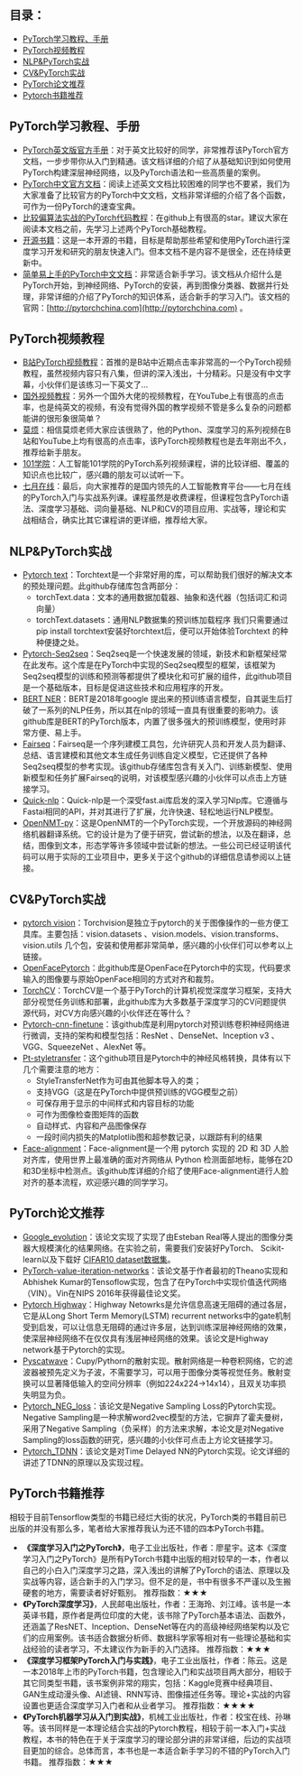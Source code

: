 ## 目录：

* [PyTorch学习教程、手册](#PyTorch学习教程手册)
* [PyTorch视频教程](#PyTorch视频教程)
* [NLP&PyTorch实战](#NLPPyTorch实战)
* [CV&PyTorch实战](#CVPyTorch实战)
* [PyTorch论文推荐](#PyTorch论文推荐)
* [Pytorch书籍推荐](#PyTorch书籍推荐)

## PyTorch学习教程、手册
 
* [PyTorch英文版官方手册](https://pytorch.org/tutorials/)：对于英文比较好的同学，非常推荐该PyTorch官方文档，一步步带你从入门到精通。该文档详细的介绍了从基础知识到如何使用PyTorch构建深层神经网络，以及PyTorch语法和一些高质量的案例。
* [PyTorch中文官方文档](https://pytorch-cn.readthedocs.io/zh/latest/)：阅读上述英文文档比较困难的同学也不要紧，我们为大家准备了比较官方的PyTorch中文文档，文档非常详细的介绍了各个函数，可作为一份PyTorch的速查宝典。
* [比较偏算法实战的PyTorch代码教程](https://github.com/yunjey/pytorch-tutorial)：在github上有很高的star。建议大家在阅读本文档之前，先学习上述两个PyTorch基础教程。
* [开源书籍](https://github.com/zergtant/pytorch-handbook)：这是一本开源的书籍，目标是帮助那些希望和使用PyTorch进行深度学习开发和研究的朋友快速入门。但本文档不是内容不是很全，还在持续更新中。
* [简单易上手的PyTorch中文文档](https://github.com/fendouai/pytorch1.0-cn)：非常适合新手学习。该文档从介绍什么是PyTorch开始，到神经网络、PyTorch的安装，再到图像分类器、数据并行处理，非常详细的介绍了PyTorch的知识体系，适合新手的学习入门。该文档的官网：[http://pytorchchina.com](http://pytorchchina.com) 。

## PyTorch视频教程
* [B站PyTorch视频教程](https://www.bilibili.com/video/av31914351/)：首推的是B站中近期点击率非常高的一个PyTorch视频教程，虽然视频内容只有八集，但讲的深入浅出，十分精彩。只是没有中文字幕，小伙伴们是该练习一下英文了...
* [国外视频教程](https://www.youtube.com/watch?v=SKq-pmkekTk)：另外一个国外大佬的视频教程，在YouTube上有很高的点击率，也是纯英文的视频，有没有觉得外国的教学视频不管是多么复杂的问题都能讲的很形象很简单？
* [莫烦](https://morvanzhou.github.io/tutorials/machine-learning/torch/)：相信莫烦老师大家应该很熟了，他的Python、深度学习的系列视频在B站和YouTube上均有很高的点击率，该PyTorch视频教程也是去年刚出不久，推荐给新手朋友。
* [101学院](https://www.bilibili.com/video/av49008640/)：人工智能101学院的PyTorch系列视频课程，讲的比较详细、覆盖的知识点也比较广，感兴趣的朋友可以试听一下。
* [七月在线](https://www.julyedu.com/course/getDetail/140/)：最后，向大家推荐的是国内领先的人工智能教育平台——七月在线的PyTorch入门与实战系列课。课程虽然是收费课程，但课程包含PyTorch语法、深度学习基础、词向量基础、NLP和CV的项目应用、实战等，理论和实战相结合，确实比其它课程讲的更详细，推荐给大家。
 

## NLP&PyTorch实战
* [Pytorch text](https://github.com/pytorch/text)：Torchtext是一个非常好用的库，可以帮助我们很好的解决文本的预处理问题。此github存储库包含两部分：
    * torchText.data：文本的通用数据加载器、抽象和迭代器（包括词汇和词向量）
    * torchText.datasets：通用NLP数据集的预训练加载程序
我们只需要通过pip install torchtext安装好torchtext后，便可以开始体验Torchtext 的种种便捷之处。
* [Pytorch-Seq2seq](https://github.com/IBM/pytorch-seq2seq)：Seq2seq是一个快速发展的领域，新技术和新框架经常在此发布。这个库是在PyTorch中实现的Seq2seq模型的框架，该框架为Seq2seq模型的训练和预测等都提供了模块化和可扩展的组件，此github项目是一个基础版本，目标是促进这些技术和应用程序的开发。
* [BERT NER](https://github.com/kamalkraj/BERT-NER)：BERT是2018年google 提出来的预训练语言模型，自其诞生后打破了一系列的NLP任务，所以其在nlp的领域一直具有很重要的影响力。该github库是BERT的PyTorch版本，内置了很多强大的预训练模型，使用时非常方便、易上手。
* [Fairseq](https://github.com/pytorch/fairseq)：Fairseq是一个序列建模工具包，允许研究人员和开发人员为翻译、总结、语言建模和其他文本生成任务训练自定义模型，它还提供了各种Seq2seq模型的参考实现。该github存储库包含有关入门、训练新模型、使用新模型和任务扩展Fairseq的说明，对该模型感兴趣的小伙伴可以点击上方链接学习。
* [Quick-nlp](https://github.com/outcastofmusic/quick-nlp)：Quick-nlp是一个深受fast.ai库启发的深入学习Nlp库。它遵循与Fastai相同的API，并对其进行了扩展，允许快速、轻松地运行NLP模型。
* [OpenNMT-py](https://github.com/OpenNMT/OpenNMT-py)：这是OpenNMT的一个PyTorch实现，一个开放源码的神经网络机器翻译系统。它的设计是为了便于研究，尝试新的想法，以及在翻译，总结，图像到文本，形态学等许多领域中尝试新的想法。一些公司已经证明该代码可以用于实际的工业项目中，更多关于这个github的详细信息请参阅以上链接。
 
## CV&PyTorch实战
* [pytorch vision](https://github.com/pytorch/vision)：Torchvision是独立于pytorch的关于图像操作的一些方便工具库。主要包括：vision.datasets 、vision.models、vision.transforms、vision.utils 几个包，安装和使用都非常简单，感兴趣的小伙伴们可以参考以上链接。
* [OpenFacePytorch](https://github.com/thnkim/OpenFacePytorch)：此github库是OpenFace在Pytorch中的实现，代码要求输入的图像要与原始OpenFace相同的方式对齐和裁剪。
* [TorchCV](https://github.com/donnyyou/torchcv)：TorchCV是一个基于PyTorch的计算机视觉深度学习框架，支持大部分视觉任务训练和部署，此github库为大多数基于深度学习的CV问题提供源代码，对CV方向感兴趣的小伙伴还在等什么？
* [Pytorch-cnn-finetune](https://github.com/creafz/pytorch-cnn-finetune)：该github库是利用pytorch对预训练卷积神经网络进行微调，支持的架构和模型包括：ResNet 、DenseNet、Inception v3 、VGG、SqueezeNet 、AlexNet 等。
* [Pt-styletransfer](https://github.com/tymokvo/pt-styletransfer#pt-styletransfer)：这个github项目是Pytorch中的神经风格转换，具体有以下几个需要注意的地方：
    * StyleTransferNet作为可由其他脚本导入的类；
    * 支持VGG（这是在PyTorch中提供预训练的VGG模型之前）
    * 可保存用于显示的中间样式和内容目标的功能
    * 可作为图像检查图矩阵的函数
    * 自动样式、内容和产品图像保存
    * 一段时间内损失的Matplotlib图和超参数记录，以跟踪有利的结果
* [Face-alignment](https://github.com/1adrianb/face-alignment#face-recognition)：Face-alignment是一个用 pytorch 实现的 2D 和 3D 人脸对齐库，使用世界上最准确的面对齐网络从 Python 检测面部地标，能够在2D和3D坐标中检测点。该github库详细的介绍了使用Face-alignment进行人脸对齐的基本流程，欢迎感兴趣的同学学习。
 

## PyTorch论文推荐
* [Google_evolution](https://github.com/neuralix/google_evolution)：该论文实现了实现了由Esteban Real等人提出的图像分类器大规模演化的结果网络。在实验之前，需要我们安装好PyTorch、 Scikit-learn以及下载好 [CIFAR10 dataset数据集](https://www.cs.toronto.edu/~kriz/cifar.html)。
* [PyTorch-value-iteration-networks](https://github.com/onlytailei/Value-Iteration-Networks-PyTorch)：该论文基于作者最初的Theano实现和Abhishek Kumar的Tensoflow实现，包含了在PyTorch中实现价值迭代网络（VIN）。Vin在NIPS 2016年获得最佳论文奖。
* [Pytorch Highway](https://github.com/kefirski/pytorch_Highway)：Highway Netowrks是允许信息高速无阻碍的通过各层，它是从Long Short Term Memory(LSTM) recurrent networks中的gate机制受到启发，可以让信息无阻碍的通过许多层，达到训练深层神经网络的效果，使深层神经网络不在仅仅具有浅层神经网络的效果。该论文是Highway network基于Pytorch的实现。
* [Pyscatwave](https://github.com/edouardoyallon/pyscatwave)：Cupy/Pythorn的散射实现。散射网络是一种卷积网络，它的滤波器被预先定义为子波，不需要学习，可以用于图像分类等视觉任务。散射变换可以显著降低输入的空间分辨率（例如224x224->14x14），且双关功率损失明显为负。
* [Pytorch_NEG_loss](https://github.com/kefirski/pytorch_NEG_loss)：该论文是Negative Sampling Loss的Pytorch实现。Negative Sampling是一种求解word2vec模型的方法，它摒弃了霍夫曼树，采用了Negative Sampling（负采样）的方法来求解，本论文是对Negative Sampling的loss函数的研究，感兴趣的小伙伴可点击上方论文链接学习。
* [Pytorch_TDNN](https://github.com/kefirski/pytorch_TDNN)：该论文是对Time Delayed NN的Pytorch实现。论文详细的讲述了TDNN的原理以及实现过程。
 
## PyTorch书籍推荐
相较于目前Tensorflow类型的书籍已经烂大街的状况，PyTorch类的书籍目前已出版的并没有那么多，笔者给大家推荐我认为还不错的四本PyTorch书籍。
* **《深度学习入门之PyTorch》**，电子工业出版社，作者：廖星宇。这本《深度学习入门之PyTorch》是所有PyTorch书籍中出版的相对较早的一本，作者以自己的小白入门深度学习之路，深入浅出的讲解了PyTorch的语法、原理以及实战等内容，适合新手的入门学习。但不足的是，书中有很多不严谨以及生搬硬套的地方，需要读者好好甄别。
推荐指数：★★★
* **《PyTorch深度学习》**，人民邮电出版社，作者：王海玲、刘江峰。该书是一本英译书籍，原作者是两位印度的大佬，该书除了PyTorch基本语法、函数外，还涵盖了ResNET、Inception、DenseNet等在内的高级神经网络架构以及它们的应用案例。该书适合数据分析师、数据科学家等相对有一些理论基础和实战经验的读者学习，不太建议作为新手的入门选择。
推荐指数：★★★
* **《深度学习框架PyTorch入门与实践》**，电子工业出版社，作者：陈云。这是一本2018年上市的PyTorch书籍，包含理论入门和实战项目两大部分，相较于其它同类型书籍，该书案例非常的翔实，包括：Kaggle竞赛中经典项目、GAN生成动漫头像、AI滤镜、RNN写诗、图像描述任务等。理论+实战的内容设置也更适合深度学习入门者和从业者学习。
推荐指数：★★★★
* **《PyTorch机器学习从入门到实战》**，机械工业出版社，作者：校宝在线、孙琳等。该书同样是一本理论结合实战的Pytorch教程，相较于前一本入门+实战教程，本书的特色在于关于深度学习的理论部分讲的非常详细，后边的实战项目更加的综合。总体而言，本书也是一本适合新手学习的不错的PyTorch入门书籍。
推荐指数：★★★



